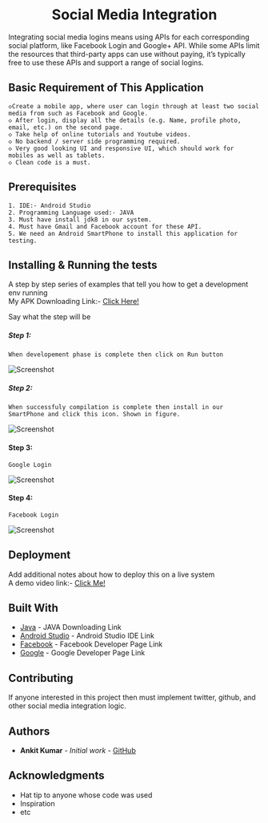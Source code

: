<H1 align="center">Social Media Integration</H1>
Integrating social media logins means using APIs for each corresponding social platform, like Facebook Login and Google+ API. While some APIs limit the resources that third-party apps can use without paying, it’s typically free to use these APIs and support a range of social logins.

## Basic Requirement of This Application
```
◇Create a mobile app, where user can login through at least two social media from such as Facebook and Google.
◇ After login, display all the details (e.g. Name, profile photo, email, etc.) on the second page.
◇ Take help of online tutorials and Youtube videos.
◇ No backend / server side programming required.
◇ Very good looking UI and responsive UI, which should work for mobiles as well as tablets.
◇ Clean code is a must.

```

## Prerequisites
```
1. IDE:- Android Studio
2. Programming Language used:- JAVA
3. Must have install jdk8 in our system.
4. Must have Gmail and Facebook account for these API.
5. We need an Android SmartPhone to install this application for testing.
```



## Installing & Running the tests

A step by step series of examples that tell you how to get a development env running<br/>
My APK Downloading Link:- [Click Here!](https://github.com/ankitkumar734ac/Social-Media-Integration/raw/main/GripLogin.apk)

Say what the step will be<br/>
##### Step 1:
```
When developement phase is complete then click on Run button
```
![Screenshot](https://github.com/ankitkumar734ac/Social-Media-Integration/blob/main/Screenshot%20(220).png)<br/>
##### Step 2:
```
When successfuly compilation is complete then install in our SmartPhone and click this icon. Shown in figure.
```
![Screenshot](https://github.com/ankitkumar734ac/Social-Media-Integration/blob/main/Screenshot%20(221).png)<br/>
#### Step 3:
```
Google Login
```
![Screenshot](https://github.com/ankitkumar734ac/Social-Media-Integration/blob/main/Screenshot%20(222).png)<br/>
#### Step 4:
```
Facebook Login
```
![Screenshot](https://github.com/ankitkumar734ac/Social-Media-Integration/blob/main/Screenshot%20(225).png)<br/>

## Deployment

Add additional notes about how to deploy this on a live system<br/>
A demo video link:- [Click Me!]()


## Built With

* [Java](https://www.oracle.com/in/java/technologies/javase/javase-jdk8-downloads.html) - JAVA Downloading Link
* [Android Studio](https://developer.android.com/studio) - Android Studio IDE Link
* [Facebook](https://developers.facebook.com/docs/facebook-login/android/) - Facebook Developer Page Link
* [Google](https://developers.google.com/identity/sign-in/android/start) - Google Developer Page Link

## Contributing
If anyone interested in this project then must implement twitter, github, and other social media integration logic.

## Authors

* **Ankit Kumar** - *Initial work* - [GitHub](https://github.com/ankitkumar734ac)

## Acknowledgments

* Hat tip to anyone whose code was used
* Inspiration
* etc
